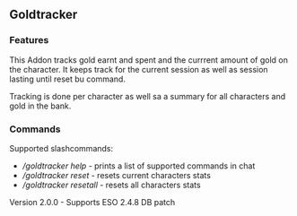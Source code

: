 ## Goldtracker

### Features
This Addon tracks gold earnt and spent and the currrent amount of gold on the character. It keeps track for the current session as well as session lasting until reset bu command.

Tracking is done per character as well sa a summary for all characters and gold in the bank.

### Commands
Supported slashcommands:
- */goldtracker help* - prints a list of supported commands in chat
- */goldtracker reset* - resets current characters stats
- */goldtracker resetall* - resets all characters stats


Version 2.0.0 - Supports ESO 2.4.8 DB patch